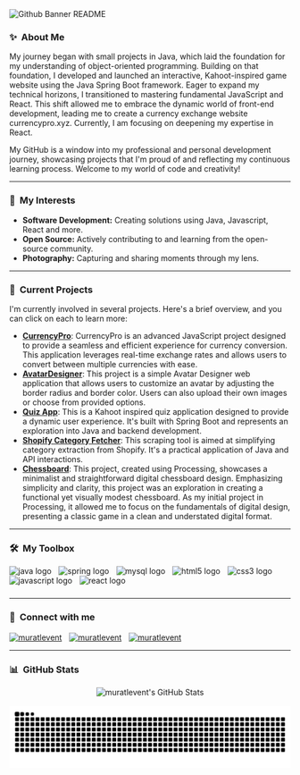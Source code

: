 <img width="1834" alt="Github Banner README" src="https://github.com/user-attachments/assets/e662c0e1-1c19-4f88-a2ac-2d4b1640cc58" />

### ✨ &nbsp;About Me

<p align="left">
  My journey began with small projects in Java, which laid the foundation for my understanding of object-oriented programming. Building on that foundation, I developed and launched an interactive, Kahoot-inspired game website using the Java Spring Boot framework. Eager to expand my technical horizons, I transitioned to mastering fundamental JavaScript and React. This shift allowed me to embrace the dynamic world of front-end development, leading me to create a currency exchange website currencypro.xyz. Currently, I am focusing on deepening my expertise in React.
</p>

<p align="left">
  My GitHub is a window into my professional and personal development journey, showcasing projects that I'm proud of and reflecting my continuous learning process. Welcome to my world of code and creativity!
</p>

---

### 🌱 &nbsp;My Interests

- **Software Development:** Creating solutions using Java, Javascript, React and more.
- **Open Source:** Actively contributing to and learning from the open-source community.
- **Photography:** Capturing and sharing moments through my lens.

---

### 🚀 &nbsp;Current Projects

I'm currently involved in several projects. Here's a brief overview, and you can click on each to learn more:

- [**CurrencyPro**](https://github.com/muratlevent/CurrencyPro): CurrencyPro is an advanced JavaScript project designed to provide a seamless and efficient experience for currency conversion. This application leverages real-time exchange rates and allows users to convert between multiple currencies with ease.
- [**AvatarDesigner**](https://github.com/muratlevent/AvatarDesigner): This project is a simple Avatar Designer web application that allows users to customize an avatar by adjusting the border radius and border color. Users can also upload their own images or choose from provided options.
- [**Quiz App**](https://github.com/muratlevent/QuizApp): This is a Kahoot inspired quiz application designed to provide a dynamic user experience. It's built with Spring Boot and represents an exploration into Java and backend development.
- [**Shopify Category Fetcher**](https://github.com/muratlevent/ShopifyCategoryFetcher): This scraping tool is aimed at simplifying category extraction from Shopify. It's a practical application of Java and API interactions.
- [**Chessboard**](https://github.com/muratlevent/Chessboard): This project, created using Processing, showcases a minimalist and straightforward digital chessboard design. Emphasizing simplicity and clarity, this project was an exploration in creating a functional yet visually modest chessboard. As my initial project in Processing, it allowed me to focus on the fundamentals of digital design, presenting a classic game in a clean and understated digital format.

---

### 🛠️ &nbsp;My Toolbox

<div align="left">
  <img src="https://cdn.jsdelivr.net/gh/devicons/devicon/icons/java/java-original.svg" height="30" width="30" alt="java logo"  />
  <img width="5" />
  <img src="https://cdn.jsdelivr.net/gh/devicons/devicon/icons/spring/spring-original.svg" height="30" width="30" alt="spring logo"  />
  <img width="5" />
  <img src="https://cdn.jsdelivr.net/gh/devicons/devicon/icons/mysql/mysql-original.svg" height="30" width="30" alt="mysql logo"  />
  <img width="5" />
  <img src="https://cdn.jsdelivr.net/gh/devicons/devicon/icons/html5/html5-original.svg" height="30" width="30" alt="html5 logo"  />
  <img width="5" />
  <img src="https://cdn.jsdelivr.net/gh/devicons/devicon/icons/css3/css3-original.svg" height="30" width="30" alt="css3 logo"  />
  <img width="5" />
  <img src="https://cdn.jsdelivr.net/gh/devicons/devicon/icons/javascript/javascript-original.svg" height="30" width="30" alt="javascript logo"  />
  <img width="5" />
  <img src="https://cdn.jsdelivr.net/gh/devicons/devicon/icons/react/react-original.svg" height="30" width="30" alt="react logo"  />
</div>

###

---

### 🔗 &nbsp;Connect with me

<div align="left">
<a href="https://linkedin.com/in/muratlevent" target="blank"><img align="center" src="https://raw.githubusercontent.com/maurodesouza/profile-readme-generator/master/src/assets/icons/social/linkedin/default.svg" alt="muratlevent" height="30" width="30" /></a>
<img width="5" />
<a href="https://twitter.com/dev_muratlevent" target="blank"><img align="center" src="https://raw.githubusercontent.com/maurodesouza/profile-readme-generator/master/src/assets/icons/social/twitter/default.svg" alt="muratlevent" height="30" width="30" /></a>
<img width="5" />
<a href="https://instagram.com/muratlevent" target="blank"><img align="center" src="https://raw.githubusercontent.com/maurodesouza/profile-readme-generator/master/src/assets/icons/social/instagram/default.svg" alt="muratlevent" height="30" width="30" /></a>
</div>

---

### 📊 &nbsp;GitHub Stats

<div align="center">
  <img <img src="https://github-readme-stats.vercel.app/api/top-langs/?username=muratlevent&theme=react&show_icons=true&hide_border=true&layout=compact" height="150" alt="muratlevent's GitHub Stats" />
</div>

<br clear="both">

<img src="https://raw.githubusercontent.com/muratlevent/muratlevent/output/snake.svg" alt="Snake animation" />
